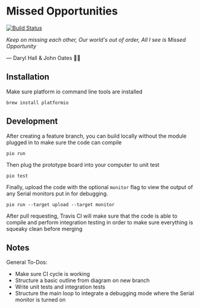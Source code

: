 # Missed Opportunities

[![Build Status](https://travis-ci.com/cutelabnyc/missed-opportunities.svg?branch=master)](https://travis-ci.com/cutelabnyc/missed-opportunities)

_Keep on missing each other, Our world's out of order, All I see is Missed Opportunity_

— Daryl Hall & John Oates 🌻🌺

## Installation

Make sure platform io command line tools are installed

```
brew install platformio
```

## Development

After creating a feature branch, you can build locally without the module plugged in to make sure the code can compile

```
pio run
```

Then plug the prototype board into your computer to unit test

```
pio test
```

Finally, upload the code with the optional `monitor` flag to view the output of any Serial monitors put in for debugging.

```
pio run --target upload --target monitor
```

After pull requesting, Travis CI will make sure that the code is able to compile and perform integration testing in order to make sure everything is squeaky clean before merging

## Notes

General To-Dos:

- Make sure CI cycle is working
- Structure a basic outline from diagram on new branch
- Write unit tests and integration tests
- Structure the main loop to integrate a debugging mode where the Serial monitor is turned on
